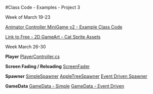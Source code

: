 #Class Code - Examples - Project 3

Week of March 19-23

[Animator Controller MiniGame v2 - Example Class Code](https://utdallas.box.com/v/MiniGameVersion1)

[Link to Free - 2D GameArt - Cat Sprite Assets](http://www.gameart2d.com/freebies.html)


Week March 26-30

**Player**
[PlayerController.cs](/project-3/playercontroller.md)

**Screen Fading / Reloading**
[ScreenFader](/simple-spawner/screen-fading-and-reloading.md)

**Spawner**
    [SimpleSpawner](/simple-spawner.md)
   [ AppleTreeSpawner](/project-1-game-controller/appletree-as-a-spawner.md)
   [Event Driven Spawner](/spawn_prefab_gameobjects.md)
   
**GameData**
[GameData - Simple](/gamedata-simple.md)
[GameData - Event Driven](/game-data_model.md)